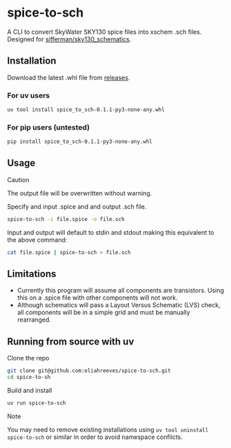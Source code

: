 # spice-to-sch
A CLI to convert SkyWater SKY130 spice files into xschem .sch files. Designed for [sifferman/sky130_schematics](https://github.com/sifferman/sky130_schematics).
## Installation
Download the latest .whl file from [releases](https://github.com/eliahreeves/spice-to-sch/releases/latest).
### For uv users
```bash
uv tool install spice_to_sch-0.1.1-py3-none-any.whl
```
### For pip users (untested)
```bash
pip install spice_to_sch-0.1.1-py3-none-any.whl
```
## Usage
> [!CAUTION]
> The output file will be overwritten without warning.

Specify and input .spice and and output .sch file.
```bash
spice-to-sch -i file.spice -o file.sch
```
Input and output will default to stdin and stdout making this equivalent to the above command:
```bash
cat file.spice | spice-to-sch > file.sch
```
## Limitations
* Currently this program will assume all components are transistors. Using this on a .spice file with other components will not work.
* Although schematics will pass a Layout Versus Schematic (LVS) check, all components will be in a simple grid and must be manually rearranged.
## Running from source with uv
Clone the repo
```bash
git clone git@github.com:eliahreeves/spice-to-sch.git
cd spice-to-sh
```
Build and install
```bash
uv run spice-to-sch
```
> [!NOTE]  
> You may need to remove existing installations using `uv tool uninstall spice-to-sch` or similar in order to avoid namespace confilcts.
